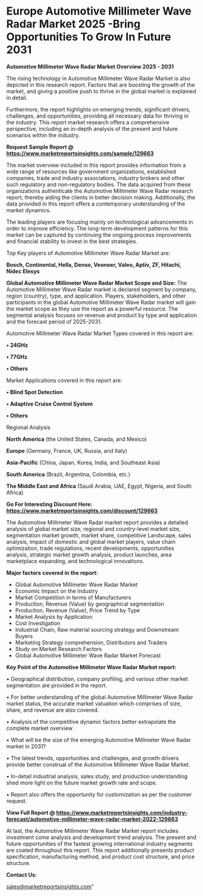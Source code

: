 # Europe Automotive Millimeter Wave Radar Market 2025 -Bring Opportunities To Grow In Future 2031

<Strong> Automotive Millimeter Wave Radar Market Overview 2025 - 2031</strong>

The rising technology in Automotive Millimeter Wave Radar Market is also depicted in this research report. Factors that are boosting the growth of the market, and giving a positive push to thrive in the global market is explained in detail.

Furthermore, the report highlights on emerging trends, significant drivers, challenges, and opportunities, providing all necessary data for thriving in the industry. This report market research offers a comprehensive perspective, including an in-depth analysis of the present and future scenarios within the industry.

<strong>Request Sample Report @ <a href=https://www.marketreportsinsights.com/sample/129663>https://www.marketreportsinsights.com/sample/129663</a></strong>

The market overview included in this report provides information from a wide range of resources like government organizations, established companies, trade and industry associations, industry brokers and other such regulatory and non-regulatory bodies. The data acquired from these organizations authenticate the Automotive Millimeter Wave Radar research report, thereby aiding the clients in better decision making. Additionally, the data provided in this report offers a contemporary understanding of the market dynamics.

The leading players are focusing mainly on technological advancements in order to improve efficiency. The long-term development patterns for this market can be captured by continuing the ongoing process improvements and financial stability to invest in the best strategies.

Top Key players of Automotive Millimeter Wave Radar Market are:

<strong>Bosch, Continental, Hella, Denso, Veoneer, Valeo, Aptiv, ZF, Hitachi, Nidec Elesys</strong>

<strong><b>Global Automotive Millimeter Wave Radar Market Scope and Size:</b></strong>
The Automotive Millimeter Wave Radar market is declared segment by company, region (country), type, and application. Players, stakeholders, and other participants in the global Automotive Millimeter Wave Radar market will gain the market scope as they use the report as a powerful resource. The segmental analysis focuses on revenue and product by type and application and the forecast period of 2025-2031.

Automotive Millimeter Wave Radar Market Types covered in this report are:

<strong>• 24GHz

• 77GHz

• Others</strong>

Market Applications covered in this report are:

<strong>• Blind Spot Detection

• Adaptive Cruise Control System

• Others</strong> 

Regional Analysis

<strong>North America</strong> (the United States, Canada, and Mexico)

<strong>Europe</strong> (Germany, France, UK, Russia, and Italy)

<strong>Asia-Pacific</strong> (China, Japan, Korea, India, and Southeast Asia)

<strong>South America</strong> (Brazil, Argentina, Colombia, etc.)

<strong>The Middle East and Africa</strong> (Saudi Arabia, UAE, Egypt, Nigeria, and South Africa)

<strong>Go For Interesting Discount Here: <a href=https://www.marketreportsinsights.com/discount/129663>https://www.marketreportsinsights.com/discount/129663</a></strong>

The Automotive Millimeter Wave Radar market report provides a detailed analysis of global market size, regional and country-level market size, segmentation market growth, market share, competitive Landscape, sales analysis, impact of domestic and global market players, value chain optimization, trade regulations, recent developments, opportunities analysis, strategic market growth analysis, product launches, area marketplace expanding, and technological innovations.

<strong><b>Major factors covered in the report:</b></strong>
<ul>
  <li>Global Automotive Millimeter Wave Radar Market </li>
  <li>Economic Impact on the Industry</li>
  <li>Market Competition in terms of Manufacturers</li>
  <li>Production, Revenue (Value) by geographical segmentation</li>
  <li>Production, Revenue (Value), Price Trend by Type</li>
  <li>Market Analysis by Application</li>
  <li>Cost Investigation</li>
  <li>Industrial Chain, Raw material sourcing strategy and Downstream Buyers</li>
  <li>Marketing Strategy comprehension, Distributors and Traders</li>
  <li>Study on Market Research Factors</li>
  <li>Global Automotive Millimeter Wave Radar Market Forecast</li>
</ul>

<strong><b>Key Point of the Automotive Millimeter Wave Radar Market report:</b></strong>

• Geographical distribution, company profiling, and various other market segmentation are provided in the report.

• For better understanding of the global Automotive Millimeter Wave Radar market status, the accurate market valuation which comprises of size, share, and revenue are also covered.

• Analysis of the competitive dynamic factors better extrapolate the complete market overview

• What will be the size of the emerging Automotive Millimeter Wave Radar market in 2031?

• The latest trends, opportunities and challenges, and growth drivers provide better construal of the Automotive Millimeter Wave Radar Market.

• In-detail industrial analysis, sales study, and production understanding shed more light on the future market growth rate and scope.

• Report also offers the opportunity for customization as per the customer request.

<strong><b>View Full Report @ <a href=https://www.marketreportsinsights.com/industry-forecast/automotive-millimeter-wave-radar-market-2022-129663>https://www.marketreportsinsights.com/industry-forecast/automotive-millimeter-wave-radar-market-2022-129663</a></b></strong>


At last, the Automotive Millimeter Wave Radar Market report includes investment come analysis and development trend analysis. The present and future opportunities of the fastest growing international industry segments are coated throughout this report. This report additionally presents product specification, manufacturing method, and product cost structure, and price structure.

<strong>Contact Us:</strong>

sales@marketreportsinsights.com"
